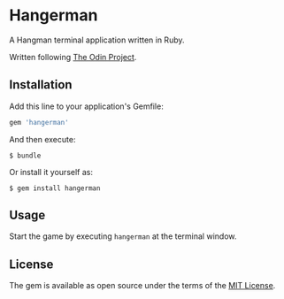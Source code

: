# Hangerman

A Hangman terminal application written in Ruby.

Written following [The Odin Project](http://www.theodinproject.com/courses/ruby-programming/lessons/file-i-o-and-serialization).

## Installation

Add this line to your application's Gemfile:

```ruby
gem 'hangerman'
```

And then execute:

    $ bundle

Or install it yourself as:

    $ gem install hangerman

## Usage

Start the game by executing `hangerman` at the terminal window.

## License

The gem is available as open source under the terms of the [MIT License](http://opensource.org/licenses/MIT).
